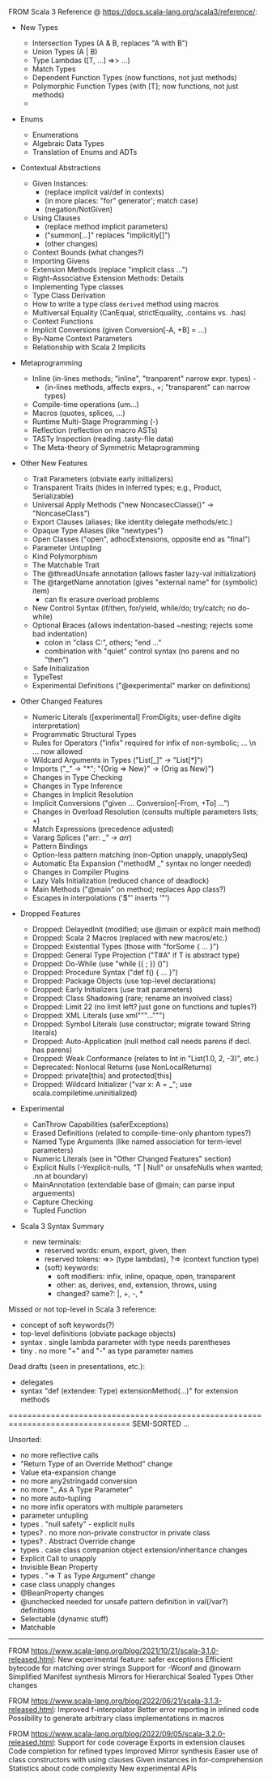 FROM Scala 3 Reference @ https://docs.scala-lang.org/scala3/reference/:

* New Types
  - Intersection Types (A & B, replaces "A with B")
  - Union Types        (A | B)
  - Type Lambdas       (\[T, ...] =>> ...)
  - Match Types
  - Dependent Function Types (now functions, not just methods)
  - Polymorphic Function Types (with [T]; now functions, not just methods)
  - 
* Enums
  - Enumerations
  - Algebraic Data Types
  - Translation of Enums and ADTs

* Contextual Abstractions
  - Given Instances:
    - (replace implicit val/def in contexts)
    - (in more places: "for" generator'; match case)
    - (negation/NotGiven)
  - Using Clauses
    - (replace method implicit parameters)
    - ("summon[...]" replaces "implicitly[]")
    - (other changes)
  - Context Bounds (what changes?)
  - Importing Givens
  - Extension Methods (replace "implicit class ...")
  - Right-Associative Extension Methods: Details
  - Implementing Type classes
  - Type Class Derivation
  - How to write a type class `derived` method using macros
  - Multiversal Equality (CanEqual, strictEquality, .contains vs. .has)
  - Context Functions
  - Implicit Conversions (given Conversion[-A, +B] = ...)
  - By-Name Context Parameters
  - Relationship with Scala 2 Implicits

* Metaprogramming
  - Inline (in-lines methods; "inline", "tranparent" narrow expr. types) - 
    - (in-lines methods, affects exprs., +; "transparent" can narrow types)
  - Compile-time operations (um...)
  - Macros (quotes, splices, ...)
  - Runtime Multi-Stage Programming (-)
  - Reflection (reflection on macro ASTs)
  - TASTy Inspection (reading .tasty-file data)
  - The Meta-theory of Symmetric Metaprogramming

* Other New Features
  - Trait Parameters (obviate early initializers)
  - Transparent Traits (hides in inferred types; e.g., Product, Serializable)
  - Universal Apply Methods ("new NoncasecClasse()" -> "NoncaseClass")
  - Export Clauses (aliases; like identity delegate methods/etc.)
  - Opaque Type Aliases (like "newtypes")
  - Open Classes ("open", adhocExtensions, opposite end as "final")
  - Parameter Untupling
  - Kind Polymorphism
  - The Matchable Trait
  - The @threadUnsafe annotation (allows faster lazy-val initialization)
  - The @targetName annotation (gives "external name" for (symbolic) item)
    - can fix erasure overload problems
  - New Control Syntax (if/then, for/yield, while/do; try/catch; no do-while)
  - Optional Braces (allows indentation-based ~nesting; rejects some bad indentation)
    - colon in "class C:", others; "end ..."
    - combination with "quiet" control syntax (no parens and no "then")
  - Safe Initialization
  - TypeTest
  - Experimental Definitions ("@experimental" marker on definitions)

* Other Changed Features
  - Numeric Literals (\[experimental] FromDigits; user-define digits interpretation)
  - Programmatic Structural Types
  - Rules for Operators ("infix" required for infix of non-symbolic; ... \n <OP> ... now allowed
  - Wildcard Arguments in Types ("List\[_]" -> "List\[*]")
  - Imports                     ("_" -> "*"; "{Orig => New}" -> {Orig as New}")
  - Changes in Type Checking
  - Changes in Type Inference
  - Changes in Implicit Resolution
  - Implicit Conversions ("given ... Conversion\[-From, +To] ...")
  - Changes in Overload Resolution (consults multiple parameters lists; +)
  - Match Expressions (precedence adjusted)
  - Vararg Splices ("arr: _*" -> arr*)
  - Pattern Bindings
  - Option-less pattern matching (non-Option unapply, unapplySeq)
  - Automatic Eta Expansion ("methodM _" syntax no longer needed)
  - Changes in Compiler Plugins
  - Lazy Vals Initialization (reduced chance of deadlock)
  - Main Methods  ("@main" on method; replaces App class?)
  - Escapes in interpolations ('$"' inserts '"')

* Dropped Features
  - Dropped: DelayedInit (modified; use @main or explicit main method)
  - Dropped: Scala 2 Macros (replaced with new macros/etc.)
  - Dropped: Existential Types (those with "forSome { ... }")
  - Dropped: General Type Projection ("T#A" if T is abstract type)
  - Dropped: Do-While (use "while ({ <body> ; <cond> }) ()")
  - Dropped: Procedure Syntax ("def f() { ... }")
  - Dropped: Package Objects (use top-level declarations)
  - Dropped: Early Initializers (use trait parameters)
  - Dropped: Class Shadowing (rare; rename an involved class)
  - Dropped: Limit 22 (no limit left? just gone on functions and tuples?)
  - Dropped: XML Literals (use xml"""...""")
  - Dropped: Symbol Literals (use constructor; migrate toward String literals)
  - Dropped: Auto-Application (null method call needs parens if decl. has parens)
  - Dropped: Weak Conformance (relates to Int in "List(1.0, 2, -3)", etc.)
  - Deprecated: Nonlocal Returns (use NonLocalReturns)
  - Dropped: private\[this] and protected\[this]
  - Dropped: Wildcard Initializer ("var x: A = _"; use scala.compiletime.uninitialized)

* Experimental
  - CanThrow Capabilities (saferExceptions)
  - Erased Definitions (related to compile-time-only phantom types?)
  - Named Type Arguments (like named association for term-level parameters)
  - Numeric Literals (see in "Other Changed Features" section)
  - Explicit Nulls (-Yexplicit-nulls, "T | Null" or unsafeNulls when wanted; .nn at boundary)
  - MainAnnotation (extendable base of @main; can parse input arguements)
  - Capture Checking
  - Tupled Function

* Scala 3 Syntax Summary
  - new terminals:
    - reserved words: enum, export, given, then
    - reserved tokens: =>> (type lambdas), ?=> (context function type)
    - (soft) keywords:
      - soft modifiers:  infix, inline, opaque, open, transparent
      - other: as, derives, end, extension, throws, using
      - changed? same?: |, +, -, *

Missed or not top-level in Scala 3 reference:
- concept of soft keywords(?)
- top-level definitions (obviate package objects)
- syntax . single lambda parameter with type needs parentheses
- tiny . no more "+" and "-" as type parameter names



Dead drafts (seen in presentations, etc.):
  - delegates
  - syntax "def (extendee: Type) extensionMethod(...)" for extension methods

================================================================================
SEMI-SORTED
...

Unsorted: 
- no more reflective calls
- "Return Type of an Override Method" change
- Value eta-expansion change
- no more any2stringadd conversion
- no more "_ As A Type Parameter"
- no more auto-tupling
- no more infix operators with multiple parameters
- parameter untupling
- types . "null safety" - explicit nulls
- types? . no more non-private constructor in private class
- types? . Abstract Override change
- types . case class companion object extension/inheritance changes
- Explicit Call to unapply
- Invisible Bean Property
- types . "=> T as Type Argument" change
- case class unapply changes
- @BeanProperty changes
- @unchecked needed for unsafe pattern definition in val(/var?) definitions
- Selectable (dynamic stuff)
- Matchable

-------------------------

FROM https://www.scala-lang.org/blog/2021/10/21/scala-3.1.0-released.html:
New experimental feature: safer exceptions
Efficient bytecode for matching over strings
Support for -Wconf and @nowarn
Simplified Manifest synthesis
Mirrors for Hierarchical Sealed Types
Other changes

FROM https://www.scala-lang.org/blog/2022/06/21/scala-3.1.3-released.html:
Improved f-interpolator
Better error reporting in inlined code
Possibility to generate arbitrary class implementations in macros

FROM https://www.scala-lang.org/blog/2022/09/05/scala-3.2.0-released.html:
Support for code coverage
Exports in extension clauses
Code completion for refined types
Improved Mirror synthesis
Easier use of class constructors with using clauses
Given instances in for-comprehension
Statistics about code complexity
New experimental APIs
